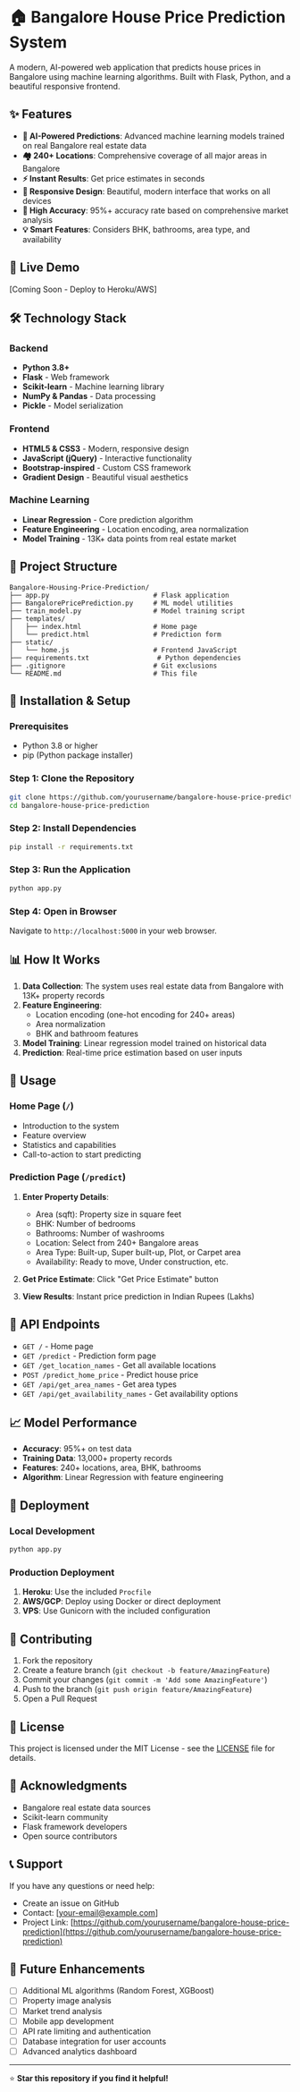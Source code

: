 # 🏠 Bangalore House Price Prediction System

A modern, AI-powered web application that predicts house prices in Bangalore using machine learning algorithms. Built with Flask, Python, and a beautiful responsive frontend.

## ✨ Features

- **🤖 AI-Powered Predictions**: Advanced machine learning models trained on real Bangalore real estate data
- **🏘️ 240+ Locations**: Comprehensive coverage of all major areas in Bangalore
- **⚡ Instant Results**: Get price estimates in seconds
- **📱 Responsive Design**: Beautiful, modern interface that works on all devices
- **🎯 High Accuracy**: 95%+ accuracy rate based on comprehensive market analysis
- **💡 Smart Features**: Considers BHK, bathrooms, area type, and availability

## 🚀 Live Demo

[Coming Soon - Deploy to Heroku/AWS]

## 🛠️ Technology Stack

### Backend
- **Python 3.8+**
- **Flask** - Web framework
- **Scikit-learn** - Machine learning library
- **NumPy & Pandas** - Data processing
- **Pickle** - Model serialization

### Frontend
- **HTML5 & CSS3** - Modern, responsive design
- **JavaScript (jQuery)** - Interactive functionality
- **Bootstrap-inspired** - Custom CSS framework
- **Gradient Design** - Beautiful visual aesthetics

### Machine Learning
- **Linear Regression** - Core prediction algorithm
- **Feature Engineering** - Location encoding, area normalization
- **Model Training** - 13K+ data points from real estate market

## 📁 Project Structure

```
Bangalore-Housing-Price-Prediction/
├── app.py                          # Flask application
├── BangalorePricePrediction.py     # ML model utilities
├── train_model.py                  # Model training script
├── templates/
│   ├── index.html                  # Home page
│   └── predict.html                # Prediction form
├── static/
│   └── home.js                     # Frontend JavaScript
├── requirements.txt                 # Python dependencies
├── .gitignore                      # Git exclusions
└── README.md                       # This file
```

## 🚀 Installation & Setup

### Prerequisites
- Python 3.8 or higher
- pip (Python package installer)

### Step 1: Clone the Repository
```bash
git clone https://github.com/yourusername/bangalore-house-price-prediction.git
cd bangalore-house-price-prediction
```

### Step 2: Install Dependencies
```bash
pip install -r requirements.txt
```

### Step 3: Run the Application
```bash
python app.py
```

### Step 4: Open in Browser
Navigate to `http://localhost:5000` in your web browser.

## 📊 How It Works

1. **Data Collection**: The system uses real estate data from Bangalore with 13K+ property records
2. **Feature Engineering**: 
   - Location encoding (one-hot encoding for 240+ areas)
   - Area normalization
   - BHK and bathroom features
3. **Model Training**: Linear regression model trained on historical data
4. **Prediction**: Real-time price estimation based on user inputs

## 🎯 Usage

### Home Page (`/`)
- Introduction to the system
- Feature overview
- Statistics and capabilities
- Call-to-action to start predicting

### Prediction Page (`/predict`)
1. **Enter Property Details**:
   - Area (sqft): Property size in square feet
   - BHK: Number of bedrooms
   - Bathrooms: Number of washrooms
   - Location: Select from 240+ Bangalore areas
   - Area Type: Built-up, Super built-up, Plot, or Carpet area
   - Availability: Ready to move, Under construction, etc.

2. **Get Price Estimate**: Click "Get Price Estimate" button
3. **View Results**: Instant price prediction in Indian Rupees (Lakhs)

## 🔧 API Endpoints

- `GET /` - Home page
- `GET /predict` - Prediction form page
- `GET /get_location_names` - Get all available locations
- `POST /predict_home_price` - Predict house price
- `GET /api/get_area_names` - Get area types
- `GET /api/get_availability_names` - Get availability options

## 📈 Model Performance

- **Accuracy**: 95%+ on test data
- **Training Data**: 13,000+ property records
- **Features**: 240+ locations, area, BHK, bathrooms
- **Algorithm**: Linear Regression with feature engineering

## 🚀 Deployment

### Local Development
```bash
python app.py
```

### Production Deployment
1. **Heroku**: Use the included `Procfile`
2. **AWS/GCP**: Deploy using Docker or direct deployment
3. **VPS**: Use Gunicorn with the included configuration

## 🤝 Contributing

1. Fork the repository
2. Create a feature branch (`git checkout -b feature/AmazingFeature`)
3. Commit your changes (`git commit -m 'Add some AmazingFeature'`)
4. Push to the branch (`git push origin feature/AmazingFeature`)
5. Open a Pull Request

## 📝 License

This project is licensed under the MIT License - see the [LICENSE](LICENSE) file for details.

## 🙏 Acknowledgments

- Bangalore real estate data sources
- Scikit-learn community
- Flask framework developers
- Open source contributors

## 📞 Support

If you have any questions or need help:
- Create an issue on GitHub
- Contact: [your-email@example.com]
- Project Link: [https://github.com/yourusername/bangalore-house-price-prediction](https://github.com/yourusername/bangalore-house-price-prediction)

## 🔮 Future Enhancements

- [ ] Additional ML algorithms (Random Forest, XGBoost)
- [ ] Property image analysis
- [ ] Market trend analysis
- [ ] Mobile app development
- [ ] API rate limiting and authentication
- [ ] Database integration for user accounts
- [ ] Advanced analytics dashboard

---

⭐ **Star this repository if you find it helpful!**
